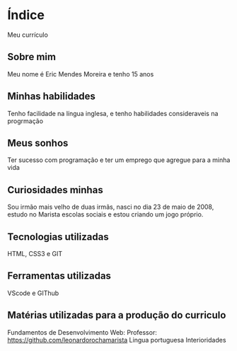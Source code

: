 # Índice
Meu currículo
## Sobre mim
Meu nome é Eric Mendes Moreira e tenho 15 anos
## Minhas habilidades
Tenho facilidade na língua inglesa, e tenho habilidades consideraveis na progrmação
## Meus sonhos
Ter sucesso com programação e ter um emprego que agregue para a minha vida

## Curiosidades minhas

Sou irmão mais velho de duas irmãs, nasci no dia 23 de maio de 2008,
estudo no Marista escolas sociais e estou criando um jogo próprio.

## Tecnologias utilizadas
HTML, CSS3 e GIT

## Ferramentas utilizadas 
VScode e GIThub

## Matérias utilizadas para a produção do curriculo
Fundamentos de Desenvolvimento Web:
Professor: https://github.com/leonardorochamarista
Lingua portuguesa
Interioridades
